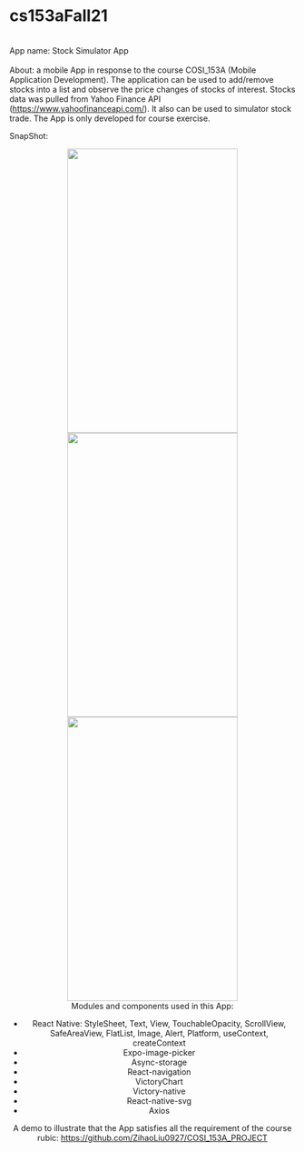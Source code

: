 # cs153aFall21
<br> App name: Stock Simulator App <br/>
<br> About: a mobile App in response to the course COSI_153A (Mobile Application Development). The application can be used to add/remove stocks into a list and observe the price changes of stocks of interest. Stocks data was pulled from Yahoo Finance API (https://www.yahoofinanceapi.com/). It also can be used to simulator stock trade. The App is only developed for course exercise. <br/>

SnapShot:
<div align="center">
  <img width = "300" height = "500" src = "https://user-images.githubusercontent.com/66043240/144551976-5d306e07-4d35-4a2b-aed6-2ad6066bdc70.jpg" />
</dib>
<div align="center">
  <img width = "300" height = "500" src = "https://user-images.githubusercontent.com/66043240/144552018-b2989e02-3bd4-4ec8-b24b-6ce1e007763c.jpg" />
</dib>
<div align="center">
  <img width = "300" height = "500" src = "https://user-images.githubusercontent.com/66043240/144552038-9bb019be-90cc-428f-a99c-2d8f0f77778f.jpg" />
</dib>

<br>
Modules and components used in this App:
<br/>

- React Native: StyleSheet, Text, View, TouchableOpacity, ScrollView, SafeAreaView, FlatList, Image, Alert, Platform, useContext, createContext
- Expo-image-picker 
- Async-storage
- React-navigation
- VictoryChart
- Victory-native 
- React-native-svg
- Axios

A demo to illustrate that the App satisfies all the requirement of the course rubic: 
https://github.com/ZihaoLiu0927/COSI_153A_PROJECT

